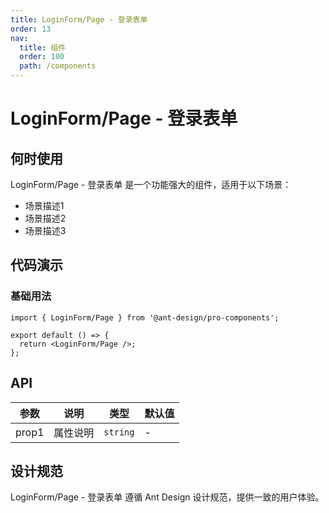 ```yaml
---
title: LoginForm/Page - 登录表单
order: 13
nav:
  title: 组件
  order: 100
  path: /components
---
```


# LoginForm/Page - 登录表单

## 何时使用

LoginForm/Page - 登录表单 是一个功能强大的组件，适用于以下场景：

- 场景描述1
- 场景描述2
- 场景描述3

## 代码演示

### 基础用法

```tsx
import { LoginForm/Page } from '@ant-design/pro-components';

export default () => {
  return <LoginForm/Page />;
};
```

## API

| 参数  | 说明     | 类型     | 默认值 |
| ----- | -------- | -------- | ------ |
| prop1 | 属性说明 | `string` | -      |

## 设计规范

LoginForm/Page - 登录表单 遵循 Ant Design 设计规范，提供一致的用户体验。
